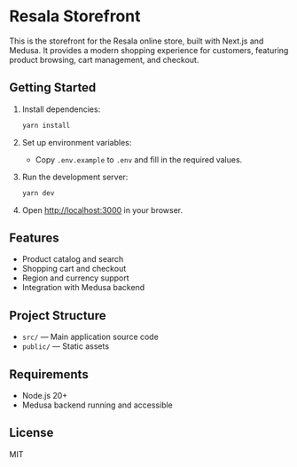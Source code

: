 # Resala Storefront

This is the storefront for the Resala online store, built with Next.js and Medusa. It provides a modern shopping experience for customers, featuring product browsing, cart management, and checkout.

## Getting Started

1. Install dependencies:

   ```bash
   yarn install
   ```

2. Set up environment variables:
   - Copy `.env.example` to `.env` and fill in the required values.

3. Run the development server:

   ```bash
   yarn dev
   ```

4. Open [http://localhost:3000](http://localhost:3000) in your browser.

## Features

- Product catalog and search
- Shopping cart and checkout
- Region and currency support
- Integration with Medusa backend

## Project Structure

- `src/` — Main application source code
- `public/` — Static assets

## Requirements

- Node.js 20+
- Medusa backend running and accessible

## License

MIT

